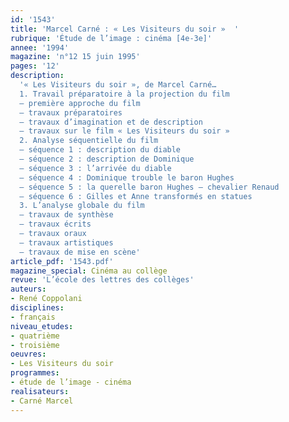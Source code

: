 ```yaml
---
id: '1543'
title: 'Marcel Carné : « Les Visiteurs du soir »  '
rubrique: 'Étude de l’image : cinéma [4e-3e]'
annee: '1994'
magazine: 'n°12 15 juin 1995'
pages: '12'
description: 
  '« Les Visiteurs du soir », de Marcel Carné…
  1. Travail préparatoire à la projection du film
  – première approche du film
  – travaux préparatoires
  – travaux d’imagination et de description
  – travaux sur le film « Les Visiteurs du soir »
  2. Analyse séquentielle du film
  – séquence 1 : description du diable
  – séquence 2 : description de Dominique
  – séquence 3 : l’arrivée du diable
  – séquence 4 : Dominique trouble le baron Hughes
  – séquence 5 : la querelle baron Hughes – chevalier Renaud
  – séquence 6 : Gilles et Anne transformés en statues
  3. L’analyse globale du film
  – travaux de synthèse
  – travaux écrits
  – travaux oraux
  – travaux artistiques
  – travaux de mise en scène'
article_pdf: '1543.pdf'
magazine_special: Cinéma au collège
revue: 'L’école des lettres des collèges'
auteurs:
- René Coppolani
disciplines:
- français
niveau_etudes:
- quatrième
- troisième
oeuvres:
- Les Visiteurs du soir
programmes:
- étude de l’image - cinéma
realisateurs:
- Carné Marcel
---
```

